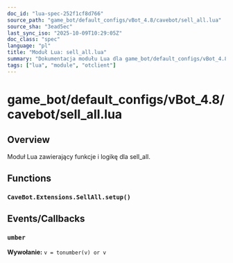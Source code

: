 ```yaml
---
doc_id: "lua-spec-252f1cf8d766"
source_path: "game_bot/default_configs/vBot_4.8/cavebot/sell_all.lua"
source_sha: "3ead5ec"
last_sync_iso: "2025-10-09T10:29:05Z"
doc_class: "spec"
language: "pl"
title: "Moduł Lua: sell_all.lua"
summary: "Dokumentacja modułu Lua dla game_bot/default_configs/vBot_4.8/cavebot/sell_all.lua"
tags: ["lua", "module", "otclient"]
---
```


# game_bot/default_configs/vBot_4.8/cavebot/sell_all.lua

## Overview

Moduł Lua zawierający funkcje i logikę dla sell_all.

## Functions

### `CaveBot.Extensions.SellAll.setup()`

## Events/Callbacks

### `umber`

**Wywołanie:** `v = tonumber(v) or v`
